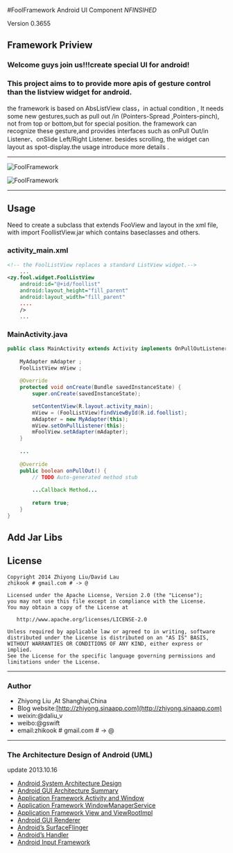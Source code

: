 #FoolFramework  Android UI Component *NFINSIHED*

Version 0.3655

## Framework Priview

### Welcome guys join us!!!create special UI for android!

### This project aims to to provide more apis of gesture control than the listview widget for android.

the framework is based on AbsListView class，in actual condition , It needs some new gestures,such as pull out /in (Pointers-Spread ,Pointers-pinch), not from top or bottom,but for special position. the framework can recognize these gesture,and provides interfaces such as onPull Out/in Listener、onSlide Left/Right Listener. besides scrolling, the widget can layout as spot-display.the usage introduce more details .

***********************************************************************************************
![FoolFramework](https://raw.github.com/zhikook/FoolFramework_Android_UI_Component/master/pullinout.png)

![FoolFramework](https://raw.github.com/zhikook/FoolFramework_Android_UI_Component/master/slide.png)
***********************************************************************************************
## Usage

Need to create a subclass that extends FooView and layout in the xml file, with import FoollistView.jar 
which contains baseclasses and others.

### activity_main.xml
``` xml
<!-- the FoolListView replaces a standard ListView widget.-->
    ...
<zy.fool.widget.FoolListView
    android:id="@+id/foollist"
    android:layout_height="fill_parent"
    android:layout_width="fill_parent"
    ....
    />
    ...
```

### MainActivity.java
``` java
public class MainActivity extends Activity implements OnPullOutListener{
	
	MyAdapter mAdapter ;
	FoolListView mView ;
	
	@Override
	protected void onCreate(Bundle savedInstanceState) {
		super.onCreate(savedInstanceState);

		setContentView(R.layout.activity_main);
    	mView = (FoolListView)findViewById(R.id.foollist);
		mAdapter = new MyAdapter(this);
		mView.setOnPullListener(this);
		mFoolView.setAdapter(mAdapter);
	}
	
	...
    
	@Override
	public boolean onPullOut() {
		// TODO Auto-generated method stub
		
		...Callback Method...
		
		return true;
	}
}

```

## Add Jar Libs



## License

    Copyright 2014 Zhiyong Liu/David Lau
    zhikook # gmail.com # -> @

    Licensed under the Apache License, Version 2.0 (the "License");
    you may not use this file except in compliance with the License.
    You may obtain a copy of the License at

       http://www.apache.org/licenses/LICENSE-2.0

    Unless required by applicable law or agreed to in writing, software
    distributed under the License is distributed on an "AS IS" BASIS,
    WITHOUT WARRANTIES OR CONDITIONS OF ANY KIND, either express or implied.
    See the License for the specific language governing permissions and
    limitations under the License.


***********************************************************************************************

### Author
* Zhiyong Liu ,At Shanghai,China 
* Blog website:[http://zhiyong.sinaapp.com](http://zhiyong.sinaapp.com)
* weixin:@daliu_v
* weibo:@gswift
* email:zhikook # gmail.com # -> @

***********************************************************************************************

### The Architecture Design of Android (UML)

update 2013.10.16

* [Android System Architecture Design](https://github.com/zhikook/AndroidUML/raw/master/01-Android%20System%20Architecture%20Design%20Introduction%20ch-ok.pdf)
* [Android GUI Architecture Summary](https://github.com/zhikook/AndroidUML/raw/master/02-Android%20GUI%20Architecture%20Summary%20-01-ok.pdf)
* [Application Framework Activity and Window](https://github.com/zhikook/AndroidUML/raw/master/03-Activity%20and%20it's%20window%20-01-ok.pdf)
* [Application Framework WindowManagerService](https://github.com/zhikook/AndroidUML/raw/master/04-Windowmangerservice%20-01-ok.pdf)
* [Application Framework View and ViewRootImpl](https://github.com/zhikook/AndroidUML/raw/master/05-View%20and%20viewrootimpl%20performtraversals-ok.pdf)
* [Android GUI Renderer](https://github.com/zhikook/AndroidUML/raw/master/06-Android%20Renderer-ok.pdf)
* [Android’s SurfaceFlinger](https://github.com/zhikook/AndroidUML/raw/master/07-Android%20SurfaceFlinger-ok.pdf)
* [Android’s Handler](https://github.com/zhikook/AndroidUML/raw/master/08-Android%20Thread%20Looper%20Message%20Handler%20Java%20and%20native%20ok.pdf)
* [Android Input Framework](https://github.com/zhikook/AndroidUML/raw/master/09-Android%20input%20framework-ok.pdf)

